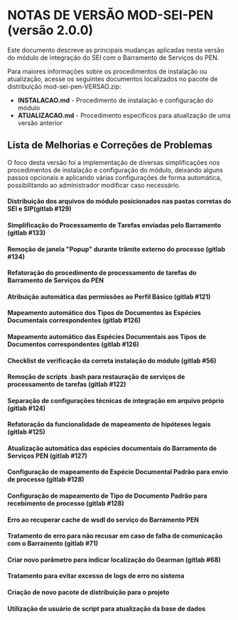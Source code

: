 # NOTAS DE VERSÃO MOD-SEI-PEN (versão 2.0.0)

Este documento descreve as principais mudanças aplicadas nesta versão do módulo de integração do SEI com o Barramento de Serviços do PEN.

Para maiores informações sobre os procedimentos de instalação ou atualização, acesse os seguintes documentos localizados no pacote de distribuição mod-sei-pen-VERSAO.zip:

* **INSTALACAO.md** - Procedimento de instalação e configuração do módulo
* **ATUALIZACAO.md** - Procedimento específicos para atualização de uma versão anterior


## Lista de Melhorias e Correções de Problemas

O foco desta versão foi a implementação de diversas simplificações nos procedimentos de instalação e configuração do módulo, deixando alguns passos opcionais e aplicando várias configurações de forma automática, possibilitando ao administrador modificar caso necessário.


#### Distribuição dos arquivos do módulo posicionados nas pastas corretas do SEI e SIP(gitlab #129)


#### Simplificação do Processamento de Tarefas enviadas pelo Barramento (gitlab #133)


#### Remoção de janela "Popup" durante trâmite externo do processo (gitlab #134)


#### Refatoração do procedimento de processamento de tarefas do Barramento de Serviços do PEN


#### Atribuição automática das permissões ao Perfil Básico (gitlab #121)


#### Mapeamento automático dos Tipos de Documentos às Espécies Documentais correspondentes (gitlab #126)


#### Mapeamento automático das Espécies Documentais aos Tipos de Documentos correspondentes (gitlab #126)


#### Checklist de verificação da correta instalação do módulo (gitlab #56) 


#### Remoção de scripts .bash para restauração de serviços de processamento de tarefas (gitlab #122)


#### Separação de configurações técnicas de integração em arquivo próprio (gitlab #124)


#### Refatoração da funcionalidade de mapeamento de hipóteses legais (gitlab #125)


#### Atualização automática das espécies documentais do Barramento de Serviços PEN (gitlab #127)


#### Configuração de mapeamento de Espécie Documental Padrão para envio de processo (gitlab #128)


#### Configuração de mapeamento de Tipo de Documento Padrão para recebimento de processo (gitlab #128)


#### Erro ao recuperar cache de wsdl do serviço do Barramento PEN


#### Tratamento de erro para não recusar em caso de falha de comunicação com o Barramento (gitlab #71)


#### Criar novo parâmetro para indicar localização do Gearman (gitlab #68)


#### Tratamento para evitar excesso de logs de erro no sistema


#### Criação de novo pacote de distribuição para o projeto


#### Utilização de usuário de script para atualização da base de dados

